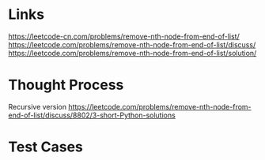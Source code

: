 # Links
https://leetcode-cn.com/problems/remove-nth-node-from-end-of-list/
https://leetcode.com/problems/remove-nth-node-from-end-of-list/discuss/
https://leetcode.com/problems/remove-nth-node-from-end-of-list/solution/
# Thought Process

Recursive version
https://leetcode.com/problems/remove-nth-node-from-end-of-list/discuss/8802/3-short-Python-solutions

# Test Cases

